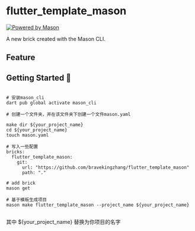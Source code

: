 # flutter_template_mason

[![Powered by Mason](https://img.shields.io/endpoint?url=https%3A%2F%2Ftinyurl.com%2Fmason-badge)](https://github.com/felangel/mason)

A new brick created with the Mason CLI.


## Feature




## Getting Started 🚀

```shell

# 安装mason_cli
dart pub global activate mason_cli

# 创建一个文件夹，并在该文件夹下创建一个文件mason.yaml

make dir ${your_project_name}
cd ${your_project_name}
touch mason.yaml

# 写入一些配置
bricks:
  flutter_template_mason:
    git:
      url: "https://github.com/bravekingzhang/flutter_template_mason"
      path: "."

# add brick
mason get

# 基于模板生成项目
mason make flutter_template_mason --project_name ${your_project_name}


```
其中 ${your_project_name} 替换为你项目的名字


